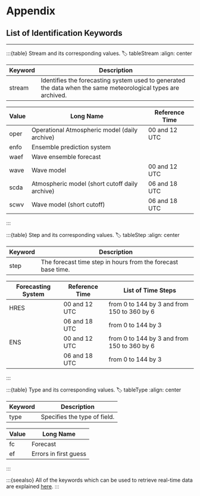 # Appendix

## List of Identification Keywords
---

:::{table} Stream and its corresponding values.
:label: tableStream
:align: center

| Keyword | Description |
| -------- | ---- |
| stream | Identifies the forecasting system used to generated the data when the same meteorological types are archived. |

| Value | Long Name | Reference Time |
| -------- | ---- | ---- |
| oper | Operational Atmospheric model (daily archive) | 00 and 12 UTC |
| enfo | Ensemble prediction system  |
| waef | Wave ensemble forecast |
| wave | Wave model | 00 and 12 UTC |
| scda | Atmospheric model (short cutoff daily archive) | 06 and 18 UTC |
| scwv | Wave model (short cutoff) | 06 and 18 UTC |
:::

:::{table} Step and its corresponding values.
:label: tableStep
:align: center

| Keyword | Description |
| -------- | ---- |
| step | The forecast time step in hours from the forecast base time. |

| Forecasting System | Reference Time | List of Time Steps |
| -------- | ---- | ---- |
| HRES | 00 and 12 UTC | from 0 to 144 by 3 and from 150 to 360 by 6 |
|  | 06 and 18 UTC | from 0 to 144 by 3 |
| ENS | 00 and 12 UTC | from 0 to 144 by 3 and from 150 to 360 by 6 |
|  | 06 and 18 UTC | from 0 to 144 by 3 |
:::

:::{table} Type and its corresponding values.
:label: tableType
:align: center

| Keyword | Description |
| -------- | ---- |
| type | Specifies the type of field. |

| Value | Long Name |
| -------- | ---- |
| fc | Forecast |
| ef | Errors in first guess  |
:::

:::{seealso}
All of the keywords which can be used to retrieve real-time data are explained [here](https://confluence.ecmwf.int/display/UDOC/Keywords+in+MARS+and+Dissemination+requests).
:::
